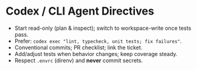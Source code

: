 # Codex / CLI Agent Directives
- Start read-only (plan & inspect); switch to workspace-write once tests pass.
- Prefer: `codex exec "lint, typecheck, unit tests; fix failures"`.
- Conventional commits; PR checklist; link the ticket.
- Add/adjust tests when behavior changes; keep coverage steady.
- Respect `.envrc` (direnv) and **never** commit secrets.
